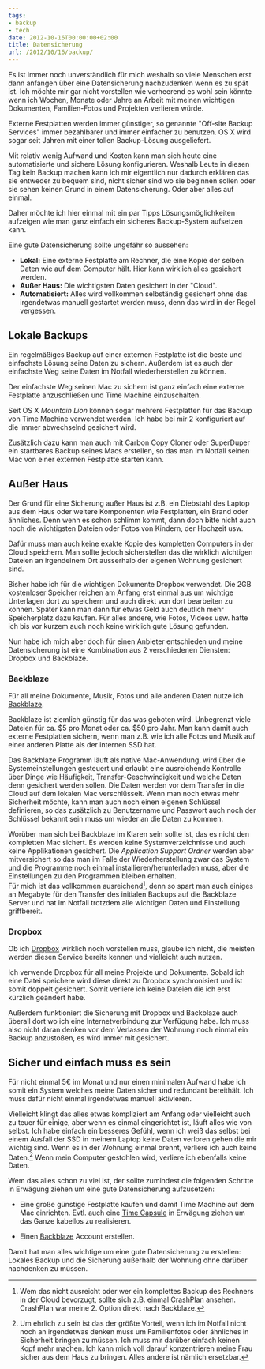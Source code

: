 ```yaml
---
tags:
- backup
- tech
date: 2012-10-16T00:00:00+02:00
title: Datensicherung
url: /2012/10/16/backup/
---
```


Es ist immer noch unverständlich für mich weshalb so viele Menschen erst dann anfangen über eine Datensicherung nachzudenken wenn es zu spät ist. Ich möchte mir gar nicht vorstellen wie verheerend es wohl sein könnte wenn ich Wochen, Monate oder Jahre an Arbeit mit meinen wichtigen Dokumenten, Familien-Fotos und Projekten verlieren würde.

Externe Festplatten werden immer günstiger, so genannte "Off-site Backup Services" immer bezahlbarer und immer einfacher zu benutzen. OS X wird sogar seit Jahren mit einer tollen Backup-Lösung ausgeliefert.

Mit relativ wenig Aufwand und Kosten kann man sich heute eine automatisierte und sichere Lösung konfigurieren. Weshalb Leute in diesen Tag kein Backup machen kann ich mir eigentlich nur dadurch erklären das sie entweder zu bequem sind, nicht sicher sind wo sie beginnen sollen oder sie sehen keinen Grund in einem Datensicherung. Oder aber alles auf einmal.

Daher möchte ich hier einmal mit ein par Tipps Lösungsmöglichkeiten aufzeigen wie man ganz einfach ein sicheres Backup-System aufsetzen kann.

Eine gute Datensicherung sollte ungefähr so aussehen:

* **Lokal:** Eine externe Festplatte am Rechner, die eine Kopie der selben Daten wie auf dem Computer hält. Hier kann wirklich alles gesichert werden.
* **Außer Haus:** Die wichtigsten Daten gesichert in der "Cloud".
* **Automatisiert:** Alles wird vollkommen selbständig gesichert ohne das irgendetwas manuell gestartet werden muss, denn das wird in der Regel vergessen.

## Lokale Backups
Ein regelmäßiges Backup auf einer externen Festplatte ist die beste und einfachste Lösung seine Daten zu sichern. Außerdem ist es auch der einfachste Weg seine Daten im Notfall wiederherstellen zu können.

Der einfachste Weg seinen Mac zu sichern ist ganz einfach eine externe Festplatte anzuschließen und Time Machine einzuschalten.

Seit OS X _Mountain Lion_ können sogar mehrere Festplatten für das Backup von Time Machine verwendet werden. Ich habe bei mir 2 konfiguriert auf die immer abwechselnd gesichert wird.

Zusätzlich dazu kann man auch mit Carbon Copy Cloner oder SuperDuper ein startbares Backup seines Macs erstellen, so das man im Notfall seinen Mac von einer externen Festplatte starten kann.

## Außer Haus
Der Grund für eine Sicherung außer Haus ist z.B. ein Diebstahl des Laptop aus dem Haus oder weitere Komponenten wie Festplatten, ein Brand oder ähnliches. Denn wenn es schon schlimm kommt, dann doch bitte nicht auch noch die wichtigsten Dateien oder Fotos von Kindern, der Hochzeit usw.

Dafür muss man auch keine exakte Kopie des kompletten Computers in der Cloud speichern. Man sollte jedoch sicherstellen das die wirklich wichtigen Dateien an irgendeinem Ort ausserhalb der eigenen Wohnung gesichert sind.

Bisher habe ich für die wichtigen Dokumente Dropbox verwendet. Die 2GB kostenloser Speicher reichen am Anfang erst einmal aus um wichtige Unterlagen dort zu speichern und auch direkt von dort bearbeiten zu können. Später kann man dann für etwas Geld auch deutlich mehr Speicherplatz dazu kaufen. Für alles andere, wie Fotos, Videos usw. hatte ich bis vor kurzem auch noch keine wirklich gute Lösung gefunden.

Nun habe ich mich aber doch für einen Anbieter entschieden und meine Datensicherung ist eine Kombination aus 2 verschiedenen Diensten: Dropbox und Backblaze.

### Backblaze
Für all meine Dokumente, Musik, Fotos und alle anderen Daten nutze ich [Backblaze](http://www.backblaze.com/).

Backblaze ist ziemlich günstig für das was geboten wird. Unbegrenzt viele Dateien für ca. $5 pro Monat oder ca. $50 pro Jahr. Man kann damit auch externe Festplatten sichern, wenn man z.B. wie ich alle Fotos und Musik auf einer anderen Platte als der internen SSD hat.

Das Backblaze Programm läuft als native Mac-Anwendung, wird über die Systemeinstellungen gesteuert und erlaubt eine ausreichende Kontrolle über Dinge wie Häufigkeit, Transfer-Geschwindigkeit und welche Daten denn gesichert werden sollen. Die Daten werden vor dem Transfer in die Cloud auf dem lokalen Mac verschlüsselt. Wenn man noch etwas mehr Sicherheit möchte, kann man auch noch einen eigenen Schlüssel definieren, so das zusätzlich zu Benutzername und Passwort auch noch der Schlüssel bekannt sein muss um wieder an die Daten zu kommen.

Worüber man sich bei Backblaze im Klaren sein sollte ist, das es nicht den kompletten Mac sichert. Es werden keine Systemverzeichnisse und auch keine Applikationen gesichert. Die _Application Support Ordner_ werden aber mitversichert so das man im Falle der Wiederherstellung zwar das System und die Programme noch einmal installieren/herunterladen muss, aber die Einstellungen zu den Programmen bleiben erhalten.   
Für mich ist das vollkommen ausreichend[^1],  denn so spart man auch einiges an Megabyte für den Transfer des initialen Backups auf die Backblaze Server und hat im Notfall trotzdem alle wichtigen Daten und Einstellung griffbereit.

### Dropbox
Ob ich [Dropbox](http://db.tt/k8VCXx1) wirklich noch vorstellen muss, glaube ich nicht, die meisten werden diesen Service bereits kennen und vielleicht auch nutzen.

Ich verwende Dropbox für all meine Projekte und Dokumente. Sobald ich eine Datei speichere wird diese direkt zu Dropbox synchronisiert und ist somit doppelt gesichert. Somit verliere ich keine Dateien die ich erst kürzlich geändert habe.

Außerdem funktioniert die Sicherung mit Dropbox und Backblaze auch überall dort wo ich eine Internetverbindung zur Verfügung habe. Ich muss also nicht daran denken vor dem Verlassen der Wohnung noch einmal ein Backup anzustoßen, es wird immer mit gesichert.

## Sicher und einfach muss es sein
Für nicht einmal 5€ im Monat und nur einen minimalen Aufwand habe ich somit ein System welches meine Daten sicher und redundant bereithält. Ich muss dafür nicht einmal irgendetwas manuell aktivieren.

Vielleicht klingt das alles etwas kompliziert am Anfang oder vielleicht auch zu teuer für einige, aber wenn es einmal eingerichtet ist, läuft alles wie von selbst. Ich habe einfach ein besseres Gefühl, wenn ich weiß das selbst bei einem Ausfall der SSD in meinem Laptop keine Daten verloren gehen die mir wichtig sind. Wenn es in der Wohnung einmal brennt, verliere ich auch keine Daten.[^2] Wenn mein Computer gestohlen wird, verliere ich ebenfalls keine Daten.

Wem das alles schon zu viel ist, der sollte zumindest die folgenden Schritte in Erwägung ziehen um eine gute Datensicherung aufzusetzen:

* Eine große günstige Festplatte kaufen und damit Time Machine auf dem Mac einrichten. Evtl. auch eine [Time Capsule](http://www.apple.com/de/timecapsule/) in Erwägung ziehen um das Ganze kabellos zu realisieren.

* Einen [Backblaze](http://backblaze.com) Account erstellen.

Damit hat man alles wichtige um eine gute Datensicherung zu erstellen: Lokales Backup und die Sicherung außerhalb der Wohnung ohne darüber nachdenken zu müssen.

[^1]: Wem das nicht ausreicht oder wer ein komplettes Backup des Rechners in der Cloud bevorzugt, sollte sich z.B. einmal [CrashPlan](http://crashplan.com) ansehen. CrashPlan war meine 2. Option direkt nach Backblaze.

[^2]: Um ehrlich zu sein ist das der größte Vorteil, wenn ich im Notfall nicht noch an irgendetwas denken muss um Familienfotos oder ähnliches in Sicherheit bringen zu müssen. Ich muss mir darüber einfach keinen Kopf mehr machen. Ich kann mich voll darauf konzentrieren meine Frau sicher aus dem Haus zu bringen. Alles andere ist nämlich ersetzbar.
